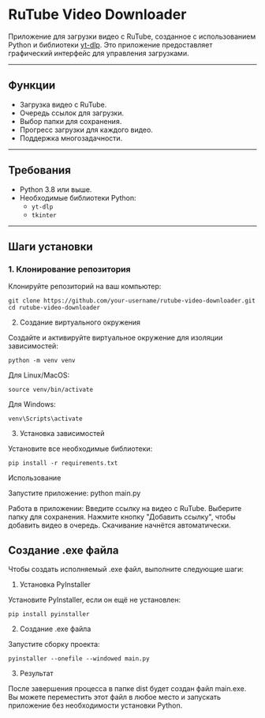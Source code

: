 # RuTube Video Downloader

Приложение для загрузки видео с RuTube, созданное с использованием Python и библиотеки [yt-dlp](https://github.com/yt-dlp/yt-dlp). Это приложение предоставляет графический интерфейс для управления загрузками.

---

## **Функции**

- Загрузка видео с RuTube.
- Очередь ссылок для загрузки.
- Выбор папки для сохранения.
- Прогресс загрузки для каждого видео.
- Поддержка многозадачности.

---

## **Требования**

- Python 3.8 или выше.
- Необходимые библиотеки Python:
  - `yt-dlp`
  - `tkinter`

---

## **Шаги установки**

### 1. Клонирование репозитория
Клонируйте репозиторий на ваш компьютер:
```
git clone https://github.com/your-username/rutube-video-downloader.git
cd rutube-video-downloader
```
2. Создание виртуального окружения

Создайте и активируйте виртуальное окружение для изоляции зависимостей:
```
python -m venv venv
```
Для Linux/MacOS:
```
source venv/bin/activate
```
Для Windows:
```
venv\Scripts\activate
```
3. Установка зависимостей

Установите все необходимые библиотеки:
```
pip install -r requirements.txt
```
Использование

Запустите приложение:
python main.py

Работа в приложении:
Введите ссылку на видео с RuTube.
Выберите папку для сохранения.
Нажмите кнопку "Добавить ссылку", чтобы добавить видео в очередь.
Скачивание начнётся автоматически.

## **Создание .exe файла**

Чтобы создать исполняемый .exe файл, выполните следующие шаги:
1. Установка PyInstaller

Установите PyInstaller, если он ещё не установлен:
```
pip install pyinstaller
```
2. Создание .exe файла

Запустите сборку проекта:
```
pyinstaller --onefile --windowed main.py
```
3. Результат

После завершения процесса в папке dist будет создан файл main.exe. Вы можете переместить этот файл в любое место и запускать приложение без необходимости установки Python.
